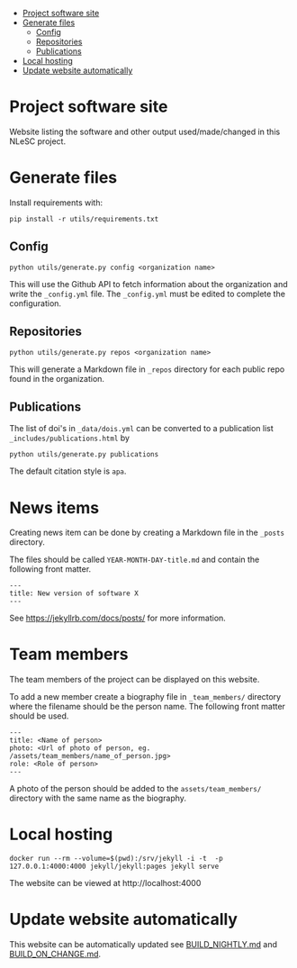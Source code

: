 <!-- TOC depthFrom:1 depthTo:6 withLinks:1 updateOnSave:1 orderedList:0 -->

- [Project software site](#project-software-site)
- [Generate files](#generate-files)
	- [Config](#config)
	- [Repositories](#repositories)
	- [Publications](#publications)
- [Local hosting](#local-hosting)
- [Update website automatically](#update-website-automatically)

<!-- /TOC -->

# Project software site

Website listing the software and other output used/made/changed in this NLeSC project.

# Generate files

Install requirements with:
```
pip install -r utils/requirements.txt
```

## Config

```
python utils/generate.py config <organization name>
```

This will use the Github API to fetch information about the organization and write the `_config.yml` file. The `_config.yml` must be edited to complete the configuration.

## Repositories

```
python utils/generate.py repos <organization name>
```

This will generate a Markdown file in `_repos` directory for each public repo found in the organization.

## Publications

The list of doi's in `_data/dois.yml` can be converted to a publication list `_includes/publications.html` by
```
python utils/generate.py publications
```

The default citation style is `apa`.

# News items

Creating news item can be done by creating a Markdown file in the `_posts` directory.

The files should be called `YEAR-MONTH-DAY-title.md` and contain the following front matter.
```
---
title: New version of software X
---
```

See https://jekyllrb.com/docs/posts/ for more information.

# Team members

The team members of the project can be displayed on this website.

To add a new member create a biography file in `_team_members/` directory where the filename should be the person name.
The following front matter should be used.
```
---
title: <Name of person>
photo: <Url of photo of person, eg. /assets/team_members/name_of_person.jpg>
role: <Role of person>
---
```
A photo of the person should be added to the `assets/team_members/` directory with the same name as the biography.

# Local hosting

```
docker run --rm --volume=$(pwd):/srv/jekyll -i -t  -p 127.0.0.1:4000:4000 jekyll/jekyll:pages jekyll serve
```

The website can be viewed at http://localhost:4000

# Update website automatically

This website can be automatically updated see [BUILD_NIGHTLY.md](BUILD_NIGHTLY.md) and [BUILD_ON_CHANGE.md](BUILD_ON_CHANGE.md).
